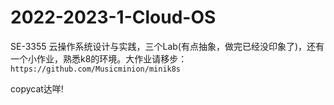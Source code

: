 # 2022-2023-1-Cloud-OS

SE-3355 云操作系统设计与实践，三个Lab(有点抽象，做完已经没印象了)，还有一个小作业，熟悉k8的环境。大作业请移步：`https://github.com/Musicminion/minik8s`

copycat达咩!
